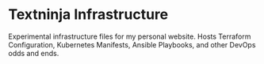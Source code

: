 # Textninja Infrastructure

Experimental infrastructure files for my personal website. Hosts Terraform Configuration, Kubernetes Manifests, Ansible Playbooks, and other DevOps odds and ends.
